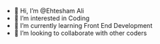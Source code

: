 - 👋 Hi, I’m @Ehtesham Ali
- 👀 I’m interested in Coding
- 🌱 I’m currently learning Front End Development
- 💞️ I’m looking to collaborate with other coders

<!---
Ehtesham-Ali-889/Ehtesham-Ali-889 is a ✨ special ✨ repository because its `README.md` (this file) appears on your GitHub profile.
You can click the Preview link to take a look at your changes.
--->
